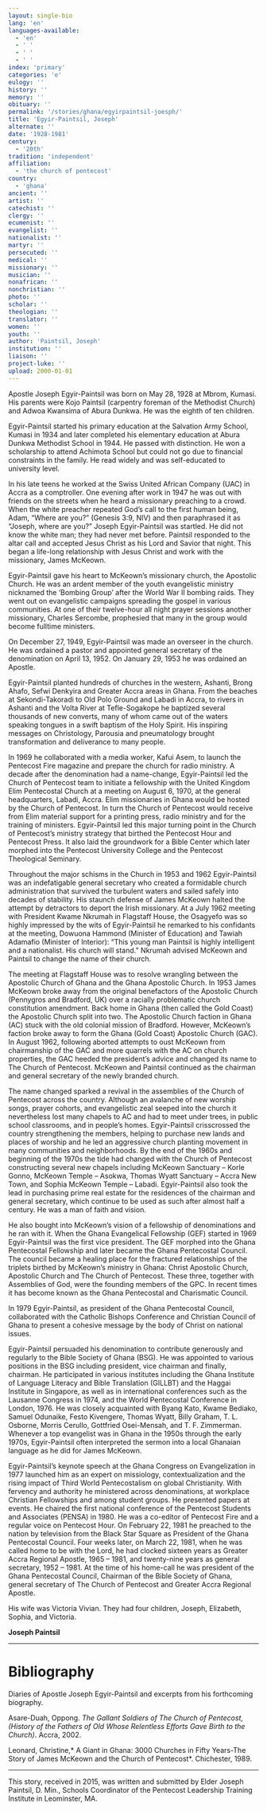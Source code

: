 ```yaml
---
layout: single-bio
lang: 'en'
languages-available:
  - 'en'
  - ' '
  - ' '
  - ' '
index: 'primary'
categories: 'e'
eulogy: ''
history: ''
memory: ''
obituary: ''
permalink: '/stories/ghana/egyirpaintsil-joesph/'
title: 'Egyir-Paintsil, Joseph'
alternate: ''
date: '1928-1981'
century:
  - '20th'
tradition: 'independent'
affiliation:
  - 'the church of pentecost'
country:
  - 'ghana'
ancient: ''
artist: ''
catechist: ''
clergy: ''
ecumenist: ''
evangelist: ''
nationalist: ''
martyr: ''
persecuted: ''
medical: ''
missionary: ''
musician: ''
nonafrican: ''
nonchristian: ''
photo: ''
scholar: ''
theologian: ''
translator: ''
women: ''
youth: ''
author: 'Paintsil, Joseph'
institution: ''
liaison: ''
project-luke: ''
upload: 2000-01-01
---
```



Apostle Joseph Egyir-Paintsil was born on May 28, 1928 at Mbrom, Kumasi. His parents were Kojo Paintsil (carpentry foreman of the Methodist Church) and Adwoa Kwansima of Abura Dunkwa. He was the eighth of ten children.

Egyir-Paintsil started his primary education at the Salvation Army School, Kumasi in 1934 and later completed his elementary education at Abura Dunkwa Methodist School in 1944. He passed with distinction. He won a scholarship to attend Achimota School but could not go due to financial constraints in the family. He read widely and was self-educated to university level.

In his late teens he worked at the Swiss United African Company (UAC) in Accra as a comptroller. One evening after work in 1947 he was out with friends on the streets when he heard a missionary preaching to a crowd. When the white preacher repeated God’s call to the first human being, Adam, “Where are you?” (Genesis 3:9, NIV) and then paraphrased it as “Joseph, where are you?” Joseph Egyir-Paintsil was startled. He did not know the white man; they had never met before. Paintsil responded to the altar call and accepted Jesus Christ as his Lord and Savior that night. This began a life-long relationship with Jesus Christ and work with the missionary, James McKeown.

Egyir-Paintsil gave his heart to McKeown’s missionary church, the Apostolic Church. He was an ardent member of the youth evangelistic ministry nicknamed the ‘Bombing Group’ after the World War II bombing raids. They went out on evangelistic campaigns spreading the gospel in various communities. At one of their twelve-hour all night prayer sessions another missionary, Charles Sercombe, prophesied that many in the group would become fulltime ministers.

On December 27, 1949, Egyir-Paintsil was made an overseer in the church. He was ordained a pastor and appointed general secretary of the denomination on April 13, 1952. On January 29, 1953 he was ordained an Apostle.

Egyir-Paintsil planted hundreds of churches in the western, Ashanti, Brong Ahafo, Sefwi Denkyira and Greater Accra areas in Ghana. From the beaches at Sekondi-Takoradi to Old Polo Ground and Labadi in Accra, to rivers in Ashanti and the Volta River at Tefle-Sogakope he baptized several thousands of new converts, many of whom came out of the waters speaking tongues in a swift baptism of the Holy Spirit. His inspiring messages on Christology, Parousia and pneumatology brought transformation and deliverance to many people.

In 1969 he collaborated with a media worker, Kafui Asem, to launch the Pentecost Fire magazine and prepare the church for radio ministry. A decade after the denomination had a name-change, Egyir-Paintsil led the Church of Pentecost team to initiate a fellowship with the United Kingdom Elim Pentecostal Church at a meeting on August 6, 1970, at the general headquarters, Labadi, Accra. Elim missionaries in Ghana would be hosted by the Church of Pentecost. In turn the Church of Pentecost would receive from Elim material support for a printing press, radio ministry and for the training of ministers. Egyir-Paintsil led this major turning point in the Church of Pentecost’s ministry strategy that birthed the Pentecost Hour and Pentecost Press. It also laid the groundwork for a Bible Center which later morphed into the Pentecost University College and the Pentecost Theological Seminary.

Throughout the major schisms in the Church in 1953 and 1962  Egyir-Paintsil was an indefatigable general secretary who created a formidable church administration that survived the turbulent waters and sailed safely into decades of stability. His staunch defense of James McKeown halted the attempt by detractors to deport the Irish missionary. At a July 1962 meeting with President Kwame Nkrumah in Flagstaff House, the Osagyefo was so highly impressed by the wits of Egyir-Paintsil he remarked to his confidants at the meeting, Dowuona Hammond (Minister of Education) and Tawiah Adamafio (Minister of Interior): “This young man Paintsil is highly intelligent and a nationalist. His church will stand.” Nkrumah advised McKeown and Paintsil to change the name of their church.

The meeting at Flagstaff House was to resolve wrangling between the Apostolic Church of Ghana and the Ghana Apostolic Church. In 1953 James McKeown broke away from the original benefactors of the Apostolic Church (Pennygros and Bradford, UK) over a racially problematic church constitution amendment. Back home in Ghana (then called the Gold Coast) the Apostolic Church split into two. The Apostolic Church faction in Ghana (AC) stuck with the old colonial mission of Bradford. However, McKeown’s faction broke away to form the Ghana (Gold Coast) Apostolic Church (GAC). In August 1962, following aborted attempts to oust McKeown from chairmanship of the GAC and more quarrels with the AC on church properties, the GAC heeded the president’s advice and changed its name to The Church of Pentecost. McKeown and Paintsil continued as the chairman and general secretary of the newly branded church.

The name changed sparked a revival in the assemblies of the Church of Pentecost across the country. Although an avalanche of new worship songs, prayer cohorts, and evangelistic zeal seeped into the church it nevertheless lost many chapels to AC and had to meet under trees, in public school classrooms, and in people’s homes. Egyir-Paintsil crisscrossed the country strengthening the members, helping to purchase new lands and places of worship and he led an aggressive church planting movement in many communities and neighborhoods. By the end of the 1960s and beginning of the 1970s the tide had changed with the Church of Pentecost constructing several new chapels including McKeown Sanctuary – Korle Gonno, McKeown Temple – Asokwa, Thomas Wyatt Sanctuary – Accra New Town, and Sophia McKeown Temple – Labadi. Egyir-Paintsil also took the lead in purchasing prime real estate for the residences of the chairman and general secretary, which continue to be used as such after almost half a century. He was a man of faith and vision.

He also bought into McKeown’s vision of a fellowship of denominations and he ran with it. When the Ghana Evangelical Fellowship (GEF) started in 1969 Egyir-Paintsil was the first vice president. The GEF morphed into the Ghana Pentecostal Fellowship and later became the Ghana Pentecostal Council. The council became a healing place for the fractured relationships of the triplets birthed by McKeown’s ministry in Ghana: Christ Apostolic Church, Apostolic Church and The Church of Pentecost. These three, together with Assemblies of God, were the founding members of the GPC. In recent times it has become known as the Ghana Pentecostal and Charismatic Council.

In 1979  Egyir-Paintsil, as president of the Ghana Pentecostal Council, collaborated with the Catholic Bishops Conference and Christian Council of Ghana to present a cohesive message by the body of Christ on national issues.

Egyir-Paintsil persuaded his denomination to contribute generously and regularly to the Bible Society of Ghana (BSG). He was appointed to various positions in the BSG including president, vice chairman and finally, chairman. He participated in various institutes including the Ghana Institute of Language Literacy and Bible Translation (GILLBT) and the Haggai Institute in Singapore, as well as in international conferences such as the Lausanne Congress in 1974, and the World Pentecostal Conference in London, 1976. He was closely acquainted with Byang Kato, Kwame Bediako, Samuel Odunaike, Festo Kivengere, Thomas Wyatt, Billy Graham, T. L. Osborne, Morris Cerullo, Gottfried Osei-Mensah, and T. F. Zimmerman. Whenever a top evangelist was in Ghana in the 1950s through the early 1970s, Egyir-Paintsil often interpreted the sermon into a local Ghanaian language as he did for James McKeown.

Egyir-Paintsil’s keynote speech at the Ghana Congress on Evangelization in 1977 launched him as an expert on missiology, contextualization and the rising impact of Third World Pentecostalism on global Christianity. With fervency and authority he ministered across denominations, at workplace Christian Fellowships and among student groups. He presented papers at events. He chaired the first national conference of the Pentecost Students and Associates (PENSA) in 1980. He was a co-editor of Pentecost Fire and a regular voice on Pentecost Hour. On February 22, 1981 he preached to the nation by television from the Black Star Square as President of the Ghana Pentecostal Council. Four weeks later, on March 22, 1981, when he was called home to be with the Lord, he had clocked sixteen years as Greater Accra Regional Apostle, 1965 – 1981, and twenty-nine years as general secretary, 1952 – 1981. At the time of his home-call he was president of the Ghana Pentecostal Council, Chairman of the Bible Society of Ghana, general secretary of The Church of Pentecost and Greater Accra Regional Apostle.

His wife was Victoria Vivian. They had four children, Joseph, Elizabeth, Sophia, and Victoria.

**Joseph Paintsil**

---

# Bibliography
Diaries of Apostle Joseph Egyir-Paintsil and excerpts from his forthcoming biography.

Asare-Duah, Oppong. *The Gallant Soldiers of The Church of Pentecost, (History of the Fathers of Old Whose Relentless Efforts Gave Birth to the Church)*. Accra, 2002.

Leonard, Christine,* A Giant in Ghana: 3000 Churches in Fifty Years-The Story of James McKeown and the Church of Pentecost*. Chichester, 1989.

---

This story, received in 2015, was written and submitted by Elder Joseph Paintsil, D. Min., Schools Coordinator of the Pentecost Leadership Training Institute in Leominster, MA.